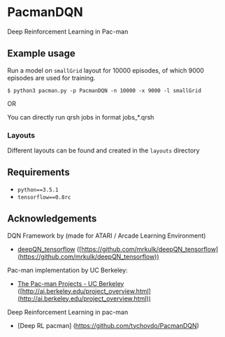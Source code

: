 # PacmanDQN
Deep Reinforcement Learning in Pac-man

## Example usage

Run a model on `smallGrid` layout for 10000 episodes, of which 9000 episodes
are used for training.

```
$ python3 pacman.py -p PacmanDQN -n 10000 -x 9000 -l smallGrid
```

OR

You can directly run qrsh jobs in format jobs_*.qrsh

### Layouts
Different layouts can be found and created in the `layouts` directory


## Requirements

- `python==3.5.1`
- `tensorflow==0.8rc`

## Acknowledgements

DQN Framework by  (made for ATARI / Arcade Learning Environment)
* [deepQN_tensorflow](https://github.com/mrkulk/deepQN_tensorflow) ([https://github.com/mrkulk/deepQN_tensorflow](https://github.com/mrkulk/deepQN_tensorflow))

Pac-man implementation by UC Berkeley:
* [The Pac-man Projects - UC Berkeley](http://ai.berkeley.edu/project_overview.html) ([http://ai.berkeley.edu/project_overview.html](http://ai.berkeley.edu/project_overview.html))

Deep Reinforcement Learning in pac-man
* [Deep RL pacman] (https://github.com/tychovdo/PacmanDQN)
